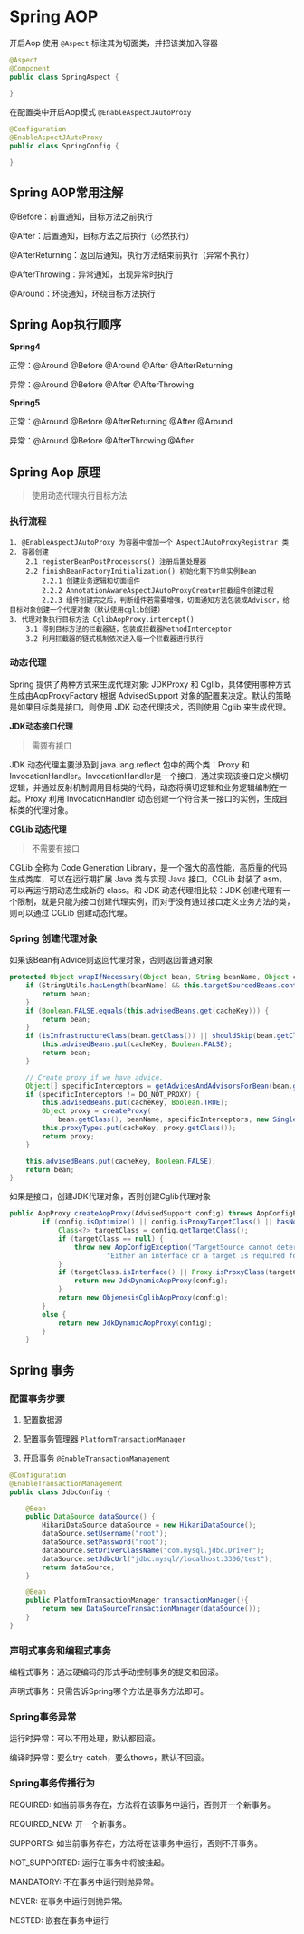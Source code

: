 # Spring AOP 

开启Aop 使用 `@Aspect` 标注其为切面类，并把该类加入容器

```java
@Aspect
@Component
public class SpringAspect {
    
}
```

在配置类中开启Aop模式 `@EnableAspectJAutoProxy`

```java
@Configuration
@EnableAspectJAutoProxy
public class SpringConfig {

}
```

## Spring AOP常用注解

@Before：前置通知，目标方法之前执行

@After：后置通知，目标方法之后执行（必然执行）

@AfterReturning：返回后通知，执行方法结束前执行（异常不执行）

@AfterThrowing：异常通知，出现异常时执行

@Around：环绕通知，环绕目标方法执行

## Spring Aop执行顺序

**Spring4**

正常：@Around @Before @Around @After @AfterReturning

异常：@Around @Before @After @AfterThrowing

**Spring5**

正常：@Around @Before @AfterReturning @After @Around

异常：@Around @Before @AfterThrowing @After

## Spring Aop 原理

> 使用动态代理执行目标方法

### 执行流程

```
1. @EnableAspectJAutoProxy 为容器中增加一个 AspectJAutoProxyRegistrar 类
2. 容器创建
	2.1 registerBeanPostProcessors() 注册后置处理器
	2.2 finishBeanFactoryInitialization() 初始化剩下的单实例Bean
		2.2.1 创建业务逻辑和切面组件
		2.2.2 AnnotationAwareAspectJAutoProxyCreator拦截组件创建过程
		2.2.3 组件创建完之后，判断组件若需要增强，切面通知方法包装成Advisor，给目标对象创建一个代理对象（默认使用cglib创建）
3. 代理对象执行目标方法 CglibAopProxy.intercept()
	3.1 得到目标方法的拦截器链，包装成拦截器MethodInterceptor
	3.2 利用拦截器的链式机制依次进入每一个拦截器进行执行
```

### 动态代理

Spring 提供了两种方式来生成代理对象: JDKProxy 和 Cglib，具体使用哪种方式生成由AopProxyFactory 根据 AdvisedSupport 对象的配置来决定。默认的策略是如果目标类是接口，则使用 JDK 动态代理技术，否则使用 Cglib 来生成代理。

**JDK动态接口代理**

> 需要有接口

JDK 动态代理主要涉及到 java.lang.reflect 包中的两个类：Proxy 和 InvocationHandler。InvocationHandler是一个接口，通过实现该接口定义横切逻辑，并通过反射机制调用目标类的代码，动态将横切逻辑和业务逻辑编制在一起。Proxy 利用 InvocationHandler 动态创建一个符合某一接口的实例，生成目标类的代理对象。

**CGLib 动态代理**

> 不需要有接口

CGLib 全称为 Code Generation Library，是一个强大的高性能，高质量的代码生成类库，可以在运行期扩展 Java 类与实现 Java 接口，CGLib 封装了 asm，可以再运行期动态生成新的 class。和 JDK 动态代理相比较：JDK 创建代理有一个限制，就是只能为接口创建代理实例，而对于没有通过接口定义业务方法的类，则可以通过 CGLib 创建动态代理。

### Spring 创建代理对象

如果该Bean有Advice则返回代理对象，否则返回普通对象

```java
protected Object wrapIfNecessary(Object bean, String beanName, Object cacheKey) {
    if (StringUtils.hasLength(beanName) && this.targetSourcedBeans.contains(beanName)) {
        return bean;
    }
    if (Boolean.FALSE.equals(this.advisedBeans.get(cacheKey))) {
        return bean;
    }
    if (isInfrastructureClass(bean.getClass()) || shouldSkip(bean.getClass(), beanName)) {
        this.advisedBeans.put(cacheKey, Boolean.FALSE);
        return bean;
    }

    // Create proxy if we have advice.
    Object[] specificInterceptors = getAdvicesAndAdvisorsForBean(bean.getClass(), beanName, null);
    if (specificInterceptors != DO_NOT_PROXY) {
        this.advisedBeans.put(cacheKey, Boolean.TRUE);
        Object proxy = createProxy(
            bean.getClass(), beanName, specificInterceptors, new SingletonTargetSource(bean));
        this.proxyTypes.put(cacheKey, proxy.getClass());
        return proxy;
    }

    this.advisedBeans.put(cacheKey, Boolean.FALSE);
    return bean;
}
```

如果是接口，创建JDK代理对象，否则创建Cglib代理对象

```java
public AopProxy createAopProxy(AdvisedSupport config) throws AopConfigException {
        if (config.isOptimize() || config.isProxyTargetClass() || hasNoUserSuppliedProxyInterfaces(config)) {
            Class<?> targetClass = config.getTargetClass();
            if (targetClass == null) {
                throw new AopConfigException("TargetSource cannot determine target class: " +
                        "Either an interface or a target is required for proxy creation.");
            }
            if (targetClass.isInterface() || Proxy.isProxyClass(targetClass)) {
                return new JdkDynamicAopProxy(config);
            }
            return new ObjenesisCglibAopProxy(config);
        }
        else {
            return new JdkDynamicAopProxy(config);
        }
    }
```

## Spring 事务

### 配置事务步骤

1. 配置数据源

2. 配置事务管理器 `PlatformTransactionManager`

3. 开启事务 `@EnableTransactionManagement`

```java
@Configuration
@EnableTransactionManagement
public class JdbcConfig {

    @Bean
    public DataSource dataSource() {
        HikariDataSource dataSource = new HikariDataSource();
        dataSource.setUsername("root");
        dataSource.setPassword("root");
        dataSource.setDriverClassName("com.mysql.jdbc.Driver");
        dataSource.setJdbcUrl("jdbc:mysql//localhost:3306/test");
        return dataSource;
    }

    @Bean
    public PlatformTransactionManager transactionManager(){
        return new DataSourceTransactionManager(dataSource());
    }
}
```

### 声明式事务和编程式事务

编程式事务：通过硬编码的形式手动控制事务的提交和回滚。

声明式事务：只需告诉Spring哪个方法是事务方法即可。

### Spring事务异常

运行时异常：可以不用处理，默认都回滚。

编译时异常：要么try-catch，要么thows，默认不回滚。

### Spring事务传播行为

REQUIRED: 如当前事务存在，方法将在该事务中运行，否则开一个新事务。

REQUIRED_NEW: 开一个新事务。

SUPPORTS: 如当前事务存在，方法将在该事务中运行，否则不开事务。

NOT_SUPPORTED: 运行在事务中将被挂起。

MANDATORY: 不在事务中运行则抛异常。

NEVER: 在事务中运行则抛异常。

NESTED: 嵌套在事务中运行